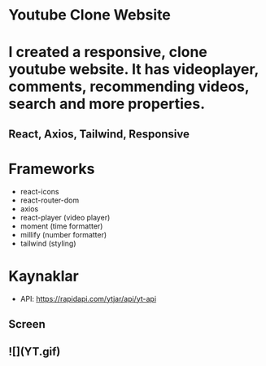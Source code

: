 <h1>Youtube Clone Website<h1>

I created a responsive, clone youtube website. It has videoplayer, comments, recommending videos, search and more properties.

<h2>React, Axios, Tailwind, Responsive<h2>

# Frameworks

- react-icons
- react-router-dom
- axios
- react-player (video player)
- moment (time formatter)
- millify (number formatter)
- tailwind (styling)

# Kaynaklar

- API: https://rapidapi.com/ytjar/api/yt-api

<h2> Screen <h2>
![](YT.gif)
